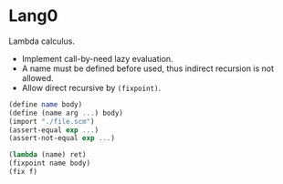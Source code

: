 # Lang0

Lambda calculus.

- Implement call-by-need lazy evaluation.
- A name must be defined before used,
  thus indirect recursion is not allowed.
- Allow direct recursive by `(fixpoint)`.

```scheme
(define name body)
(define (name arg ...) body)
(import "./file.scm")
(assert-equal exp ...)
(assert-not-equal exp ...)

(lambda (name) ret)
(fixpoint name body)
(fix f)
```
